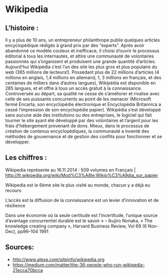 
# Wikipedia

## L’histoire :

Il y a plus de 10 ans, un entrepreneur philanthrope publie quelques articles encyclopédique rédigés à grand prix par des “experts”. Après avoir abandonné ce modèle couteux et inefficace, il choisi d’ouvrir le processus éditorial à tous les internautes, et attire une communauté de volontaires passionnés qui s’organisent et produisent une grande quantité d’articles.
Aujourd’hui Wikipédia c’est l’un des site les plus gros et plus populaire du web (365 millions de lecteurs!). Possèdant plus de 22 millions d’articles (4 millions en anglais, 1,4 millions en allemand, 1, 3 millions en français, et des centaines de milliers dans d’autres langues), Wikipédia est disponible en 285 langues, et et offre à tous un accès gratuit à la connaissance.
Controversée au départ, sa qualité ne cesse de s’améliorer et rivalise avec celle de ses puissants concurrents au point de les menacer (Microsoft fermé Encarta, son encyclopédie électronique et Encyclopédia Britannica a cessé l’impression de son encyclopédie papier).
Wikipédia s’est développé sans aucune aide des institutions ou des entreprises, le logiciel qui fait tourner le site ayant été développé par des volontaires et l’argent pour les frais d’hébergement provenant de dons.
Mieux, dans le processus de création de contenus encyclopédiques, la communauté a inventé des méthodes de gouvernance et de gestion des conflits pour fonctionner et se développer.

## Les chiffres :

Wikipedia représente au 16.11.2014 : 509 volumes en Français | http://fr.wikipedia.org/wiki/Mod%C3%A8le:Wikip%C3%A9dia_sur_papier

Wikipedia est le 6ème site le plus visité au monde, chacun y a déjà eu recours

L’accès est la diffusion de la connaissance est un levier d’innovation et de résilience

Dans une économie où la seule certitude est l’incertitude, l’unique source d’avantage concurrentiel durable est le savoir » – Ikujiro Nonaka, « The knowledge creating company », Harvard Business Review, Vol 69 (6 Nov-Dec), pp96–104 1991

## Sources:

- http://www.alexa.com/siteinfo/wikipedia.org
- https://medium.com/matter/the-36-people-who-run-wikipedia-21ecca70bcca

